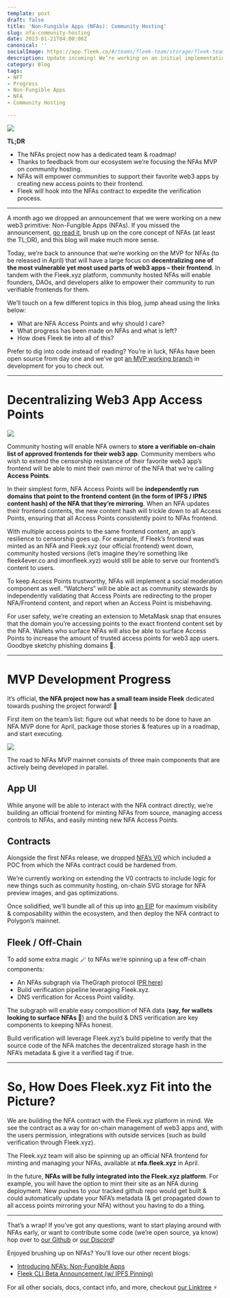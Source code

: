 ```yaml
---
template: post
draft: false
title: 'Non-Fungible Apps (NFAs): Community Hosting'
slug: nfa-community-hosting
date: 2023-01-21T04:00:00Z
canonical: ''
socialImage: https://app.fleek.co/#/teams/fleek-team/storage/fleek-team-bucket/object/thumbnails/community-hosting-thumb.png?accountId=fleek-team
description: Update incoming! We’re working on an initial implementation of Non-Fungible Applications (NFAs) that focuses on decentralizing the access points to community owned web3 apps.
category: Blog
tags:
- NFT
- Progress
- Non-Fungible Apps
- NFA
- Community Hosting

---
```


![](https://storage.fleek.host/fleek-team-bucket/thumbnails/community-hosting-thumb.png)

**TL;DR** 
- The NFAs project now has a dedicated team & roadmap!
- Thanks to feedback from our ecosystem we’re focusing the NFAs MVP on community hosting.
- NFAs will empower communities to support their favorite web3 apps by creating new access points to their frontend.
- Fleek will hook into the NFAs contract to expedite the verification process.

---

A month ago we dropped an announcement that we were working on a new web3 primitive: Non-Fungible Apps (NFAs). If you missed the announcement, [go read it](https://blog.fleek.co/posts/introducing-nfas-non-fungible-apps), brush up on the core concept of NFAs (at least the TL;DR), and this blog will make much more sense.

Today, we’re back to announce that we’re working on the MVP for NFAs (to be released in April) that will have a large focus on **decentralizing one of the most vulnerable yet most used parts of web3 apps – their frontend**. In tandem with the Fleek.xyz platform, community hosted NFAs will enable founders, DAOs, and developers alike to empower their community to run verifiable frontends for them. 

We’ll touch on a few different topics in this blog, jump ahead using the links below:
- What are NFA Access Points and why should I care?
- What progress has been made on NFAs and what is left?
- How does Fleek tie into all of this?

Prefer to dig into code instead of reading? You’re in luck, NFAs have been open source from day one and we’ve got [an MVP working branch](https://github.com/fleekxyz/non-fungible-apps/tree/develop) in development for you to check out. 

---

# Decentralizing Web3 App Access Points

![](https://storage.fleek.host/fleek-team-bucket/Blogs/nfa-blog-infographic-3.jpeg)

Community hosting will enable NFA owners to **store a verifiable on-chain list of approved frontends for their web3 app**. Community members who wish to extend the censorship resistance of their favorite web3 app’s frontend will be able to mint their own mirror of the NFA that we’re calling **Access Points**. 

In their simplest form, NFA Access Points will be **independently run domains that point to the frontend content (in the form of IPFS / IPNS content hash) of the NFA that they’re mirroring**. When an NFA updates their frontend contents, the new content hash will trickle down to all Access Points, ensuring that all Access Points consistently point to NFAs frontend.

With multiple access points to the same frontend content, an app’s resilience to censorship goes up. For example, if Fleek’s frontend was minted as an NFA and Fleek.xyz (our official frontend) went down, community hosted versions (let’s imagine they’re something like fleek4ever.co and imonfleek.xyz) would still be able to serve our frontend’s content to users.

To keep Access Points trustworthy, NFAs will implement a social moderation component as well. “Watchers” will be able act as community stewards by independently validating that Access Points are redirecting to the proper NFA/Frontend content, and report when an Access Point is misbehaving. 

For user safety, we’re creating an extension to MetaMask snap that ensures that the domain you’re accessing points to the exact frontend content set by the NFA. Wallets who surface NFAs will also be able to surface Access Points to increase the amount of trusted access points for web3 app users. Goodbye sketchy phishing domains 🎣.

---

# MVP Development Progress

It’s official, **the NFA project now has a small team inside Fleek** dedicated towards pushing the project forward! 🥳

First item on the team’s list: figure out what needs to be done to have an NFA MVP done for April, package those stories & features up in a roadmap, and start executing. 

![](https://storage.fleek.host/fleek-team-bucket/Blogs/nfas-mvp-waterfall.jpeg)

The road to NFAs MVP mainnet consists of three main components that are actively being developed in parallel. 

## App UI
While anyone will be able to interact with the NFA contract directly, we’re building an official frontend for minting NFAs from source, managing access controls to NFAs, and easily minting new NFA Access Points.

## Contracts
Alongside the first NFAs release, we dropped [NFA’s V0](https://github.com/fleekxyz/non-fungible-apps) which included a POC from which the NFAs contract could be hardened from.

We’re currently working on extending the V0 contracts to include logic for new things such as community hosting, on-chain SVG storage for NFA preview images, and gas optimizations.

  Once solidified, we’ll bundle all of this up into [an EIP](https://eips.ethereum.org/) for maximum visibility & composability within the ecosystem, and then deploy the NFA contract to Polygon’s mainnet.

## Fleek / Off-Chain
To add some extra magic 🪄 to NFAs we’re spinning up a few off-chain components: 

- An NFAs subgraph via TheGraph protocol ([PR here](https://github.com/fleekxyz/non-fungible-apps/pull/72))
- Build verification pipeline leveraging Fleek.xyz.
- DNS verification for Access Point validity.

The subgraph will enable easy composition of NFA data (**say, for wallets looking to surface NFAs 👀**) and the build & DNS verification are key components to keeping NFAs honest.

Build verification will leverage Fleek.xyz’s build pipeline to verify that the source code of the NFA matches the decentralized storage hash in the NFA’s metadata & give it a verified tag if true. 

---

# So, How Does Fleek.xyz Fit into the Picture?

We are building the NFA contract with the Fleek.xyz platform in mind. We see the contract as a way for on-chain management of web3 apps and, with the users permission, integrations with outside services (such as build verification through Fleek.xyz). 

The Fleek.xyz team will also be spinning up an official NFA frontend for minting and managing your NFAs, available at **nfa.fleek.xyz** in April. 

In the future, **NFAs will be fully integrated into the Fleek.xyz platform**. For example, you will have the option to mint their site as an NFA during deployment. New pushes to your tracked github repo would get built & could automatically update your NFA’s metadata (& get propagated down to all access points mirroring your NFA) without you having to do a thing. 

---

That’s a wrap! If you’ve got any questions, want to start playing around with NFAs early, or want to contribute some code (we’re open source, ya know) hop over to [our Github](https://github.com/fleekxyz/non-fungible-apps0) or [our Discord](https://discord.gg/fleekxyz)! 

Enjoyed brushing up on NFAs? You’ll love our other recent blogs:
- [Introducing NFA’s: Non-Fungible Apps](https://blog.fleek.co/posts/introducing-nfas-non-fungible-apps)
- [Fleek CLI Beta Announcement (w/ IPFS Pinning)](https://blog.fleek.co/posts/release-ipfs-pinning-ipns-beta-fleek-xyz)

For all other socials, docs, contact info, and more, checkout [our Linktree](https://linktr.ee/fleek) ⚡️ 